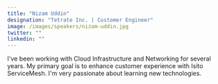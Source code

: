 ```yaml
---
title: "Nizam Uddin"
designation: "Tetrate Inc. | Customer Engineer"
image: /images/speakers/nizam-uddin.jpg
twitter: ""
linkedin: ""
---
```


I've been working with Cloud Infrastructure and Networking for several years. My primary goal is to enhance customer experience with Isito ServiceMesh. I'm very passionate about learning new technologies.
